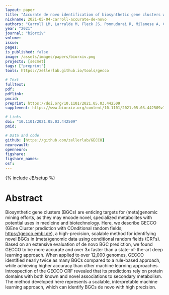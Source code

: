 ```yaml
---
layout: paper
title: "Accurate de novo identification of biosynthetic gene clusters with GECCO"
nickname: 2021-05-04-carroll-accurate-de-novo
authors: "Carroll LM, Larralde M, Fleck JS, Ponnudurai R, Milanese A, Cappio E, Zeller G"
year: "2021"
journal: "biorxiv"
volume: 
issue: 
pages: 
is_published: false
image: /assets/images/papers/biorxiv.png
projects: [secmet]
tags: ["preprint"]
tools: https://zellerlab.github.io/tools/gecco

# Text
fulltext:
pdf:
pdflink:
pmcid: 
preprint: https://doi.org/10.1101/2021.05.03.442509 
supplement: https://www.biorxiv.org/content/10.1101/2021.05.03.442509v1.supplementary-material

# Links
doi: "10.1101/2021.05.03.442509"
pmid: 

# Data and code
github: [https://github.com/zellerlab/GECCO]
neurovault:
openneuro:
figshare:
figshare_names:
osf:
---
```

{% include JB/setup %}

# Abstract

Biosynthetic gene clusters (BGCs) are enticing targets for (meta)genomic mining efforts, as they may encode novel, specialized metabolites with potential uses in medicine and biotechnology. Here, we describe GECCO (GEne Cluster prediction with COnditional random fields; https://gecco.embl.de), a high-precision, scalable method for identifying novel BGCs in (meta)genomic data using conditional random fields (CRFs). Based on an extensive evaluation of de novo BGC prediction, we found GECCO to be more accurate and over 3x faster than a state-of-the-art deep learning approach. When applied to over 12,000 genomes, GECCO identified nearly twice as many BGCs compared to a rule-based approach, while achieving higher accuracy than other machine learning approaches. Introspection of the GECCO CRF revealed that its predictions rely on protein domains with both known and novel associations to secondary metabolism. The method developed here represents a scalable, interpretable machine learning approach, which can identify BGCs de novo with high precision.
